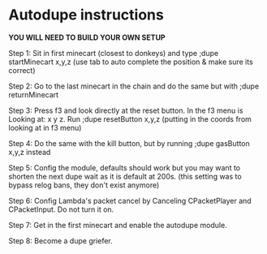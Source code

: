 # Autodupe instructions
**YOU WILL NEED TO BUILD YOUR OWN SETUP**

Step 1: Sit in first minecart (closest to donkeys) and type ;dupe startMinecart x,y,z (use tab to auto complete the position & make sure its correct)

Step 2: Go to the last minecart in the chain and do the same but with ;dupe returnMinecart

Step 3: Press f3 and look directly at the reset button. In the f3 menu is Looking at: x y z. Run ;dupe resetButton x,y,z (putting in the coords from looking at in f3 menu)

Step 4: Do the same with the kill button, but by running ;dupe gasButton x,y,z instead

Step 5: Config the module, defaults should work but you may want to shorten the next dupe wait as it is default at 200s. (this setting was to bypass relog bans, they don't exist anymore)

Step 6: Config Lambda's packet cancel by Canceling CPacketPlayer and CPacketInput. Do not turn it on.

Step 7: Get in the first minecart and enable the autodupe module.

Step 8: Become a dupe griefer.
